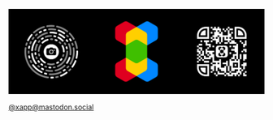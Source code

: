 [![X.app](https://github.com/xapp/.github/blob/main/profile/banner.png)](https://xapp.website)

<a rel="me" href="https://mastodon.social/@xapp">@xapp@mastodon.social</a>
